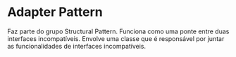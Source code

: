 # Adapter Pattern

Faz parte do grupo Structural Pattern. Funciona como uma ponte entre duas interfaces incompatíveis. Envolve uma classe que é responsável por juntar as funcionalidades de interfaces incompatíveis.